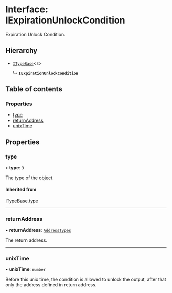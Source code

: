 # Interface: IExpirationUnlockCondition

Expiration Unlock Condition.

## Hierarchy

- [`ITypeBase`](ITypeBase.md)<``3``\>

  ↳ **`IExpirationUnlockCondition`**

## Table of contents

### Properties

- [type](IExpirationUnlockCondition.md#type)
- [returnAddress](IExpirationUnlockCondition.md#returnaddress)
- [unixTime](IExpirationUnlockCondition.md#unixtime)

## Properties

### type

• **type**: ``3``

The type of the object.

#### Inherited from

[ITypeBase](ITypeBase.md).[type](ITypeBase.md#type)

___

### returnAddress

• **returnAddress**: [`AddressTypes`](../api_ref.md#addresstypes)

The return address.

___

### unixTime

• **unixTime**: `number`

Before this unix time, the condition is allowed to unlock the output,
after that only the address defined in return address.
